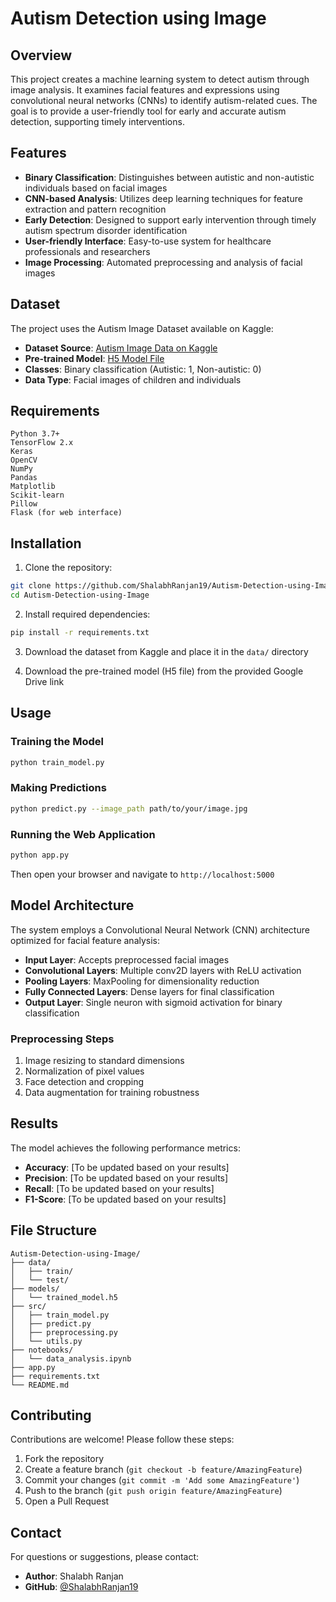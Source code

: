 # Autism Detection using Image

## Overview

This project creates a machine learning system to detect autism through image analysis. It examines facial features and expressions using convolutional neural networks (CNNs) to identify autism-related cues. The goal is to provide a user-friendly tool for early and accurate autism detection, supporting timely interventions.

## Features

- **Binary Classification**: Distinguishes between autistic and non-autistic individuals based on facial images
- **CNN-based Analysis**: Utilizes deep learning techniques for feature extraction and pattern recognition
- **Early Detection**: Designed to support early intervention through timely autism spectrum disorder identification
- **User-friendly Interface**: Easy-to-use system for healthcare professionals and researchers
- **Image Processing**: Automated preprocessing and analysis of facial images

## Dataset

The project uses the Autism Image Dataset available on Kaggle:

- **Dataset Source**: [Autism Image Data on Kaggle](https://www.kaggle.com/datasets/cihan063/autism-image-data)
- **Pre-trained Model**: [H5 Model File](https://drive.google.com/file/d/1dnmjQRBYE2TAk1JPMlTxJrKaDQlMtq_L/view?usp=drive_link)
- **Classes**: Binary classification (Autistic: 1, Non-autistic: 0)
- **Data Type**: Facial images of children and individuals

## Requirements

```
Python 3.7+
TensorFlow 2.x
Keras
OpenCV
NumPy
Pandas
Matplotlib
Scikit-learn
Pillow
Flask (for web interface)
```

## Installation

1. Clone the repository:
```bash
git clone https://github.com/ShalabhRanjan19/Autism-Detection-using-Image.git
cd Autism-Detection-using-Image
```

2. Install required dependencies:
```bash
pip install -r requirements.txt
```

3. Download the dataset from Kaggle and place it in the `data/` directory

4. Download the pre-trained model (H5 file) from the provided Google Drive link

## Usage

### Training the Model

```bash
python train_model.py
```

### Making Predictions

```bash
python predict.py --image_path path/to/your/image.jpg
```

### Running the Web Application

```bash
python app.py
```

Then open your browser and navigate to `http://localhost:5000`

## Model Architecture

The system employs a Convolutional Neural Network (CNN) architecture optimized for facial feature analysis:

- **Input Layer**: Accepts preprocessed facial images
- **Convolutional Layers**: Multiple conv2D layers with ReLU activation
- **Pooling Layers**: MaxPooling for dimensionality reduction
- **Fully Connected Layers**: Dense layers for final classification
- **Output Layer**: Single neuron with sigmoid activation for binary classification

### Preprocessing Steps

1. Image resizing to standard dimensions
2. Normalization of pixel values
3. Face detection and cropping
4. Data augmentation for training robustness

## Results

The model achieves the following performance metrics:

- **Accuracy**: [To be updated based on your results]
- **Precision**: [To be updated based on your results]
- **Recall**: [To be updated based on your results]
- **F1-Score**: [To be updated based on your results]


## File Structure

```
Autism-Detection-using-Image/
├── data/
│   ├── train/
│   └── test/
├── models/
│   └── trained_model.h5
├── src/
│   ├── train_model.py
│   ├── predict.py
│   ├── preprocessing.py
│   └── utils.py
├── notebooks/
│   └── data_analysis.ipynb
├── app.py
├── requirements.txt
└── README.md
```

## Contributing

Contributions are welcome! Please follow these steps:

1. Fork the repository
2. Create a feature branch (`git checkout -b feature/AmazingFeature`)
3. Commit your changes (`git commit -m 'Add some AmazingFeature'`)
4. Push to the branch (`git push origin feature/AmazingFeature`)
5. Open a Pull Request

## Contact

For questions or suggestions, please contact:
- **Author**: Shalabh Ranjan
- **GitHub**: [@ShalabhRanjan19](https://github.com/ShalabhRanjan19)

